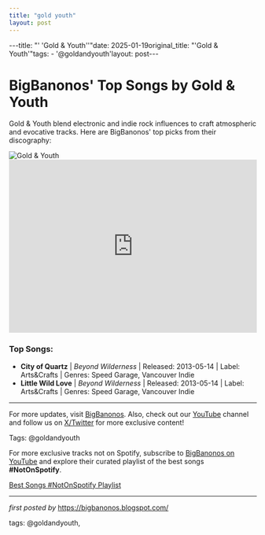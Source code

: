 ```yaml
---
title: "gold youth"
layout: post
---
```

---title: "' 'Gold & Youth''"date: 2025-01-19original_title: "'Gold & Youth'"tags:  - '@goldandyouth'layout: post---<!-- Title of the Post --><h1>BigBanonos' Top Songs by Gold & Youth</h1> <!-- Introductory Text --><p>Gold & Youth blend electronic and indie rock influences to craft atmospheric and evocative tracks. Here are BigBanonos' top picks from their discography:</p> <!-- Featured Image --><div> <img src="https://i.scdn.co/image/ab6761610000e5eb1af7491be83446411667a3f7" alt="Gold & Youth"></div> <!-- Spotify Embed --><div> <iframe src="https://open.spotify.com/embed/playlist/1N5aspq7gSipap8bI4ZzsD?utm_source=generator" width="100%" height="352" frameBorder="0" allowfullscreen="" allow="autoplay; clipboard-write; encrypted-media; fullscreen; picture-in-picture" loading="lazy"></iframe></div> <!-- Song Information --><h3>Top Songs:</h3><ul> <li><strong>City of Quartz</strong> | <em>Beyond Wilderness</em> | Released: 2013-05-14 | Label: Arts&Crafts | Genres: Speed Garage, Vancouver Indie</li> <li><strong>Little Wild Love</strong> | <em>Beyond Wilderness</em> | Released: 2013-05-14 | Label: Arts&Crafts | Genres: Speed Garage, Vancouver Indie</li></ul> <!-- Footer Links --><hr /><p>For more updates, visit <a href="https://bigbanonos.blogspot.com/" target="_blank">BigBanonos</a>. Also, check out our <a href="https://www.youtube.com/@BigBanonos" target="_blank">YouTube</a> channel and follow us on <a href="https://x.com/bigbanonos" target="_blank">X/Twitter</a> for more exclusive content!</p> <!-- Tags --><p>Tags: @goldandyouth</p><!--Subscribe and Playlist Links--><div>    <p>For more exclusive tracks not on Spotify, subscribe to <a href="https://www.youtube.com/@BigBanonos" target="_blank">BigBanonos on YouTube</a> and explore their curated playlist of the best songs <strong>#NotOnSpotify</strong>.</p>    <p><a href="https://www.youtube.com/playlist?list=PLtuNtuTatqI0kFahUCbtbfenC_ET5O_tr" target="_blank">Best Songs #NotOnSpotify Playlist<br /></a></p></div><hr /><p><em>first posted by</em> <a href="https://bigbanonos.blogspot.com/" rel="noopener" target="_new">https://bigbanonos.blogspot.com/</a></p><p>tags: @goldandyouth,</p>